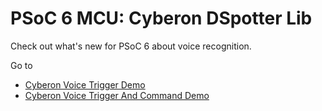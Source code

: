 # PSoC 6 MCU: Cyberon DSpotter Lib

Check out what's new for PSoC 6 about voice recognition.

Go to
- [Cyberon Voice Trigger Demo](https://github.com/CyberonEBU/cyberon-voice-trigger-demo-psoc6-cm0p)
- [Cyberon Voice Trigger And Command Demo](https://github.com/CyberonEBU/cyberon-voice-trigger-and-command-demo-psoc6-cm0p)
